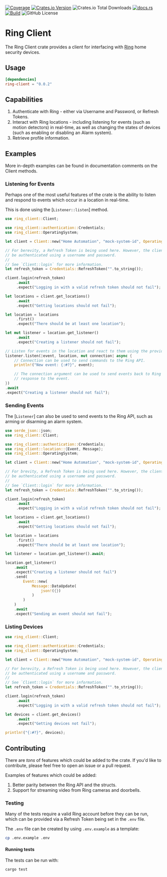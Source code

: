 [![Coverage](https://api.coveragerobot.com/v1/graph/github/ryanmab/ring-client/badge.svg?token=5444eb416f4cfd4c632e25248d55ebab0e143552813434179b)](https://coveragerobot.com)
[![Crates.io Version](https://img.shields.io/crates/v/ring-client)](https://crates.io/crates/ring-client)
![Crates.io Total Downloads](https://img.shields.io/crates/d/ring-client)
[![docs.rs](https://img.shields.io/docsrs/ring-client)](https://docs.rs/ring-client)
[![Build](https://github.com/ryanmab/ring-client/actions/workflows/build.yml/badge.svg)](https://github.com/ryanmab/ring-client/actions/workflows/build.yml)
![GitHub License](https://img.shields.io/github/license/ryanmab/ring-client)

<!-- cargo-rdme start -->

# Ring Client

The Ring Client crate provides a client for interfacing with [Ring](https://www.ring.com/)
home security devices.

## Usage
```toml
[dependencies]
ring-client = "0.0.2"
```

## Capabilities

1. Authenticate with Ring - either via Username and Password, or Refresh Tokens.
2. Interact with Ring locations - including listening for events (such as motion detectors) in
   real-time, as well as changing the states of devices (such as enabling or disabling an Alarm system).
3. Retrieve profile information.

## Examples

More in-depth examples can be found in documentation comments on the Client methods.

### Listening for Events

Perhaps one of the most useful features of the crate is the ability to listen and respond to
events which occur in a location in real-time.

This is done using the [`Listener::listen`] method.

```rust
use ring_client::Client;

use ring_client::authentication::Credentials;
use ring_client::OperatingSystem;

let client = Client::new("Home Automation", "mock-system-id", OperatingSystem::Ios);

// For berevity, a Refresh Token is being used here. However, the client can also
// be authenticated using a username and password.
//
// See `Client::login` for more information.
let refresh_token = Credentials::RefreshToken("".to_string());

client.login(refresh_token)
     .await
     .expect("Logging in with a valid refresh token should not fail");

let locations = client.get_locations()
     .await
     .expect("Getting locations should not fail");

let location = locations
     .first()
     .expect("There should be at least one location");

let mut listener = location.get_listener()
     .await
     .expect("Creating a listener should not fail");

// Listen for events in the location and react to them using the provided closure.
listener.listen(|event, location, mut connection| async {
    // Connection can be used to send commands to the Ring API.
    println!("New event: {:#?}", event);

    // The connection argument can be used to send events back to Ring in
    // response to the event.
})
.await
.expect("Creating a listener should not fail");

```

### Sending Events

The [`Listener`] can also be used to send events to the Ring API, such as arming or disarming an alarm
system.

```rust
use serde_json::json;
use ring_client::Client;

use ring_client::authentication::Credentials;
use ring_client::location::{Event, Message};
use ring_client::OperatingSystem;

let client = Client::new("Home Automation", "mock-system-id", OperatingSystem::Ios);

// For brevity, a Refresh Token is being used here. However, the client can also
// be authenticated using a username and password.
//
// See `Client::login` for more information.
let refresh_token = Credentials::RefreshToken("".to_string());

client.login(refresh_token)
     .await
     .expect("Logging in with a valid refresh token should not fail");

let locations = client.get_locations()
     .await
     .expect("Getting locations should not fail");

let location = locations
     .first()
     .expect("There should be at least one location");

let listener = location.get_listener().await;

location.get_listener()
    .await
    .expect("Creating a listener should not fail")
    .send(
        Event::new(
            Message::DataUpdate(
                json!({})
            )
        )
    )
    .await
    .expect("Sending an event should not fail");
```

### Listing Devices

```rust
use ring_client::Client;

use ring_client::authentication::Credentials;
use ring_client::OperatingSystem;

let client = Client::new("Home Automation", "mock-system-id", OperatingSystem::Ios);

// For berevity, a Refresh Token is being used here. However, the client can also
// be authenticated using a username and password.
//
// See `Client::login` for more information.
let refresh_token = Credentials::RefreshToken("".to_string());

client.login(refresh_token)
     .await
     .expect("Logging in with a valid refresh token should not fail");

let devices = client.get_devices()
     .await
     .expect("Getting devices not fail");

println!("{:#?}", devices);
```

## Contributing

There are _tons_ of features which could be added to the crate. If you'd like to contribute, please
feel free to open an issue or a pull request.

Examples of features which could be added:
1. Better parity between the Ring API and the structs.
2. Support for streaming video from Ring cameras and doorbells.

### Testing

Many of the tests require a valid Ring account before they can be run, which can be provided
via a Refresh Token being set in the `.env` file.

The `.env` file can be created by using `.env.example` as a template:
```sh
cp .env.example .env
```
#### Running tests
The tests can be run with:
```sh
cargo test
```

<!-- cargo-rdme end -->
